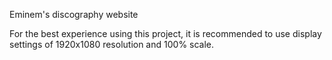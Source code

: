 Eminem's discography website

For the best experience using this project, it is recommended to use display settings of 1920x1080 resolution and 100% scale.

